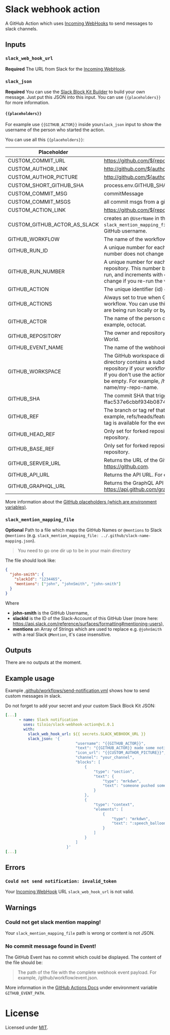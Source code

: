 # Slack webhook action

A GitHub Action which uses [Incoming WebHooks](https://api.slack.com/messaging/webhooks) to send messages to slack channels.

## Inputs

### `slack_web_hook_url`

**Required** The URL from Slack for the [Incoming WebHook](https://api.slack.com/messaging/webhooks).

### `slack_json`

**Required** You can use the [Slack Block Kit Builder](https://app.slack.com/block-kit-builder) to build your own message.
Just put this JSON into this input. You can use `{{placeholders}}` for more information.

#### `{{placeholders}}`

For example use `{{GITHUB_ACTOR}}` inside your`slack_json` input to show the username of the person who started the action.

You can use all this `{{placeholders}}`:

| Placeholder                  | Renders to                                                                                                                                                                                                                                                                                                  |
| ---------------------------- | ----------------------------------------------------------------------------------------------------------------------------------------------------------------------------------------------------------------------------------------------------------------------------------------------------------- |
| CUSTOM_COMMIT_URL            | https://github.com/${repositoryName}/commit/${commitSHA}                                                                                                                                                                                                                                                    |
| CUSTOM_AUTHOR_LINK           | http://github.com/${authorName}                                                                                                                                                                                                                                                                             |
| CUSTOM_AUTHOR_PICTURE        | http://github.com/${authorName}.png?size=32                                                                                                                                                                                                                                                                 |
| CUSTOM_SHORT_GITHUB_SHA      | process.env.GITHUB_SHA.substring(0, 7)                                                                                                                                                                                                                                                                      |
| CUSTOM_COMMIT_MSG            | commitMessage                                                                                                                                                                                                                                                                                               |
| CUSTOM_COMMIT_MSGS           | all commit msgs from a given push (joined by \n)                                                                                                                                                                                                                                                                                               |
| CUSTOM_ACTION_LINK           | https://github.com/${repositoryName}/actions/runs/${runId}                                                                                                                                                                                                                                                  |
| CUSTOM_GITHUB_ACTOR_AS_SLACK | creates an `@UserName` in the Slack message. Needs the `slack_mention_mapping_file` input, otherwise it will return the GitHub username.                                                                                                                                                                    |
| GITHUB_WORKFLOW              | The name of the workflow.                                                                                                                                                                                                                                                                                   |
| GITHUB_RUN_ID                | A unique number for each run within a repository. This number does not change if you re-run the workflow run.                                                                                                                                                                                               |
| GITHUB_RUN_NUMBER            | A unique number for each run of a particular workflow in a repository. This number begins at 1 for the workflow's first run, and increments with each new run. This number does not change if you re-run the workflow run.                                                                                  |
| GITHUB_ACTION                | The unique identifier (id) of the action.                                                                                                                                                                                                                                                                   |
| GITHUB_ACTIONS               | Always set to true when GitHub Actions is running the workflow. You can use this variable to differentiate when tests are being run locally or by GitHub Actions.                                                                                                                                           |
| GITHUB_ACTOR                 | The name of the person or app that initiated the workflow. For example, octocat.                                                                                                                                                                                                                            |
| GITHUB_REPOSITORY            | The owner and repository name. For example, octocat/Hello-World.                                                                                                                                                                                                                                            |
| GITHUB_EVENT_NAME            | The name of the webhook event that triggered the workflow.                                                                                                                                                                                                                                                  |
| GITHUB_WORKSPACE             | The GitHub workspace directory path. The workspace directory contains a subdirectory with a copy of your repository if your workflow uses the actions/checkout action. If you don't use the actions/checkout action, the directory will be empty. For example, /home/runner/work/my-repo-name/my-repo-name. |
| GITHUB_SHA                   | The commit SHA that triggered the workflow. For example, ffac537e6cbbf934b08745a378932722df287a53.                                                                                                                                                                                                          |
| GITHUB_REF                   | The branch or tag ref that triggered the workflow. For example, refs/heads/feature-branch-1. If neither a branch or tag is available for the event type, the variable will not exist.                                                                                                                       |
| GITHUB_HEAD_REF              | Only set for forked repositories. The branch of the head repository.                                                                                                                                                                                                                                        |
| GITHUB_BASE_REF              | Only set for forked repositories. The branch of the base repository.                                                                                                                                                                                                                                        |
| GITHUB_SERVER_URL            | Returns the URL of the GitHub server. For example: https://github.com.                                                                                                                                                                                                                                      |
| GITHUB_API_URL               | Returns the API URL. For example: https://api.github.com.                                                                                                                                                                                                                                                   |
| GITHUB_GRAPHQL_URL           | Returns the GraphQL API URL. For example: https://api.github.com/graphql.                                                                                                                                                                                                                                   |

More information about the [GitHub placeholders (which are environment variables)](https://docs.github.com/en/free-pro-team@latest/actions/reference/environment-variables).

### `slack_mention_mapping_file`

**Optional** Path to a file which maps the GitHub Names or `@mentions` to Slack `@mentions` (e.g. `slack_mention_mapping_file: ../.github/slack-name-mapping.json`).

> You need to go one dir up to be in your main directory

The file should look like:

```json
{
  "john-smith": {
    "slackId": "1234465",
    "mentions": ["john", "johnSmith", "john-smith"]
  }
}
```

Where

- **john-smith** is the GitHub Username,
- **slackId** is the ID of the Slack-Account of this GitHub User (more here: https://api.slack.com/reference/surfaces/formatting#mentioning-users),
- **mentions** an Array of Strings which are used to replace e.g. `@johnSmith` with a real Slack `@Mention`, it's case insensitive.

## Outputs

There are no outputs at the moment.

## Example usage

Example [.github/workflows/send-notification.yml](./.github/workflows/send-notification.yml) shows how to send custom messages in slack.

Do not forget to add your secret and your custom Slack Block Kit JSON:

```yml
[...]
      - name: Slack notification
        uses: tiloio/slack-webhook-action@v1.0.1
        with:
          slack_web_hook_url: ${{ secrets.SLACK_WEBHOOK_URL }}
          slack_json: '{
                               "username": "{{GITHUB_ACTOR}}",
                               "text": "{{GITHUB_ACTOR}} made some notification",
                               "icon_url": "{{CUSTOM_AUTHOR_PICTURE}}",
                               "channel": "your_channel",
                               "blocks": [
                                   {
                                       "type": "section",
                                       "text": {
                                           "type": "mrkdwn",
                                           "text": "someone pushed something.\n_{{CUSTOM_COMMIT_MSG}}_"
                                       }
                                   },
                                   {
                                       "type": "context",
                                       "elements": [
                                           {
                                               "type": "mrkdwn",
                                               "text": ":speech_balloon: commit <{{CUSTOM_COMMIT_URL}}|{{CUSTOM_SHORT_GITHUB_SHA}}>"
                                           }
                                       ]
                                   }
                               ]
                           }'
[...]
```

## Errors

### `Could not send notification: invalid_token`

Your [Incoming WebHook](https://api.slack.com/messaging/webhooks) URL `slack_web_hook_url` is not valid.

## Warnings

### Could not get slack mention mapping!

Your `slack_mention_mapping_file` path is wrong or content is not JSON.

### No commit message found in Event!

The GitHub Event has no commit which could be displayed. The content of the file should be:

> The path of the file with the complete webhook event payload. For example, /github/workflow/event.json.

More information in the [GitHub Actions Docs](https://docs.github.com/en/free-pro-team@latest/actions/reference/environment-variables#default-environment-variables) under environment variable `GITHUB_EVENT_PATH`.

# License

Licensed under [MIT](./LICENSE).
